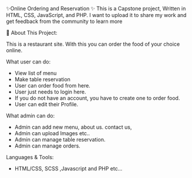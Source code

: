 ✨Online Ordering and Reservation ✨
This is a Capstone project,  Written in HTML, CSS, JavaScript, and PHP. I want to upload it to share my work and get feedback from the community to learn more 

🎏 About This Project:

This is a restaurant site. With this you can order the food of your choice online.

What user can do:

* View list of menu
* Make table reservation
* User can order food from here.
* User just needs to login here.
* If you do not have an account, you have to create one to order food.
* User can edit their Profile.


What admin can do:

* Admin can add new menu, about us. contact us,
* Admin can upload Images etc..
* Admin can manage table reservation.
* Admin can manage orders.

Languages & Tools:

* HTML/CSS, SCSS ,Javascript and PHP etc...


